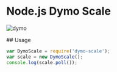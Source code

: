 # Node.js Dymo Scale

![dymo][dymo]

## Usage

```javascript
var DymoScale = require('dymo-scale');
var scale = new DymoScale();
console.log(scale.poll());
```

[dymo]: http://f.cl.ly/items/153y0S3l301A3i1x3G2K/dymo.png
